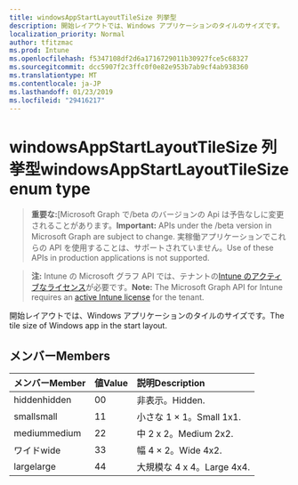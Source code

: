 ```yaml
---
title: windowsAppStartLayoutTileSize 列挙型
description: 開始レイアウトでは、Windows アプリケーションのタイルのサイズです。
localization_priority: Normal
author: tfitzmac
ms.prod: Intune
ms.openlocfilehash: f5347108df2d6a1716729011b30927fce5c68327
ms.sourcegitcommit: dcc5907f2c3ffc0f0e82e953b7ab9cf4ab938360
ms.translationtype: MT
ms.contentlocale: ja-JP
ms.lasthandoff: 01/23/2019
ms.locfileid: "29416217"
---
```

# <a name="windowsappstartlayouttilesize-enum-type"></a><span data-ttu-id="682b7-103">windowsAppStartLayoutTileSize 列挙型</span><span class="sxs-lookup"><span data-stu-id="682b7-103">windowsAppStartLayoutTileSize enum type</span></span>

> <span data-ttu-id="682b7-104">**重要な:**[Microsoft Graph で/beta のバージョンの Api は予告なしに変更されることがあります。</span><span class="sxs-lookup"><span data-stu-id="682b7-104">**Important:** APIs under the /beta version in Microsoft Graph are subject to change.</span></span> <span data-ttu-id="682b7-105">実稼働アプリケーションでこれらの API を使用することは、サポートされていません。</span><span class="sxs-lookup"><span data-stu-id="682b7-105">Use of these APIs in production applications is not supported.</span></span>

> <span data-ttu-id="682b7-106">**注:** Intune の Microsoft グラフ API では、テナントの[Intune のアクティブなライセンス](https://go.microsoft.com/fwlink/?linkid=839381)が必要です。</span><span class="sxs-lookup"><span data-stu-id="682b7-106">**Note:** The Microsoft Graph API for Intune requires an [active Intune license](https://go.microsoft.com/fwlink/?linkid=839381) for the tenant.</span></span>

<span data-ttu-id="682b7-107">開始レイアウトでは、Windows アプリケーションのタイルのサイズです。</span><span class="sxs-lookup"><span data-stu-id="682b7-107">The tile size of Windows app in the start layout.</span></span>

## <a name="members"></a><span data-ttu-id="682b7-108">メンバー</span><span class="sxs-lookup"><span data-stu-id="682b7-108">Members</span></span>
|<span data-ttu-id="682b7-109">メンバー</span><span class="sxs-lookup"><span data-stu-id="682b7-109">Member</span></span>|<span data-ttu-id="682b7-110">値</span><span class="sxs-lookup"><span data-stu-id="682b7-110">Value</span></span>|<span data-ttu-id="682b7-111">説明</span><span class="sxs-lookup"><span data-stu-id="682b7-111">Description</span></span>|
|:---|:---|:---|
|<span data-ttu-id="682b7-112">hidden</span><span class="sxs-lookup"><span data-stu-id="682b7-112">hidden</span></span>|<span data-ttu-id="682b7-113">0</span><span class="sxs-lookup"><span data-stu-id="682b7-113">0</span></span>|<span data-ttu-id="682b7-114">非表示。</span><span class="sxs-lookup"><span data-stu-id="682b7-114">Hidden.</span></span>|
|<span data-ttu-id="682b7-115">small</span><span class="sxs-lookup"><span data-stu-id="682b7-115">small</span></span>|<span data-ttu-id="682b7-116">1</span><span class="sxs-lookup"><span data-stu-id="682b7-116">1</span></span>|<span data-ttu-id="682b7-117">小さな 1 × 1。</span><span class="sxs-lookup"><span data-stu-id="682b7-117">Small 1x1.</span></span>|
|<span data-ttu-id="682b7-118">medium</span><span class="sxs-lookup"><span data-stu-id="682b7-118">medium</span></span>|<span data-ttu-id="682b7-119">2</span><span class="sxs-lookup"><span data-stu-id="682b7-119">2</span></span>|<span data-ttu-id="682b7-120">中 2 x 2。</span><span class="sxs-lookup"><span data-stu-id="682b7-120">Medium 2x2.</span></span>|
|<span data-ttu-id="682b7-121">ワイド</span><span class="sxs-lookup"><span data-stu-id="682b7-121">wide</span></span>|<span data-ttu-id="682b7-122">3</span><span class="sxs-lookup"><span data-stu-id="682b7-122">3</span></span>|<span data-ttu-id="682b7-123">幅 4 × 2。</span><span class="sxs-lookup"><span data-stu-id="682b7-123">Wide 4x2.</span></span>|
|<span data-ttu-id="682b7-124">large</span><span class="sxs-lookup"><span data-stu-id="682b7-124">large</span></span>|<span data-ttu-id="682b7-125">4</span><span class="sxs-lookup"><span data-stu-id="682b7-125">4</span></span>|<span data-ttu-id="682b7-126">大規模な 4 x 4。</span><span class="sxs-lookup"><span data-stu-id="682b7-126">Large 4x4.</span></span>|





